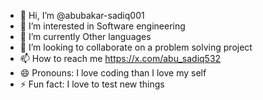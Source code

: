 - 👋 Hi, I’m @abubakar-sadiq001
- 👀 I’m interested in Software engineering
- 🌱 I’m currently Other languages
- 💞️ I’m looking to collaborate on a problem solving project
- 📫 How to reach me https://x.com/abu_sadiq532
- 😄 Pronouns: I love coding than I love my self
- ⚡ Fun fact: I love to test new things

<!---
abubakar-sadiq001/abubakar-sadiq001 is a ✨ special ✨ repository because its `README.md` (this file) appears on your GitHub profile.
You can click the Preview link to take a look at your changes.
--->
